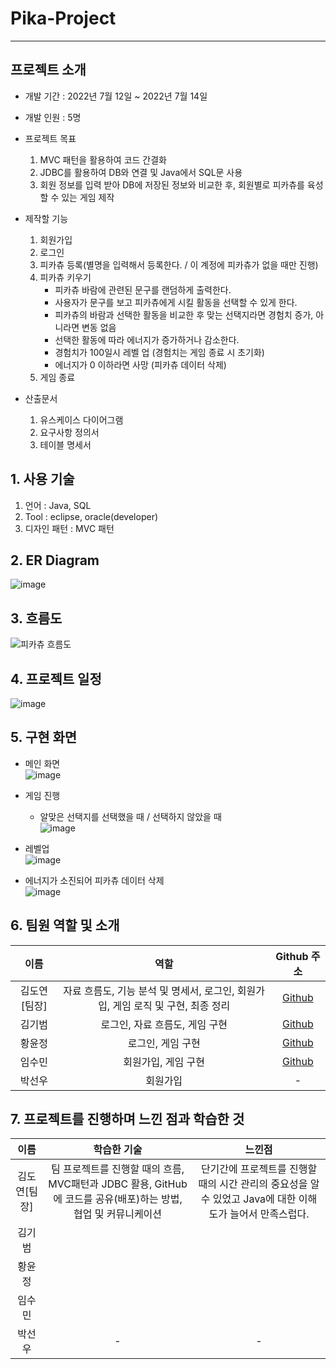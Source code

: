 # Pika-Project
---

## 프로젝트 소개

- 개발 기간 : 2022년 7월 12일 ~ 2022년 7월 14일
- 개발 인원 : 5명

- 프로젝트 목표
  1) MVC 패턴을 활용하여 코드 간결화
  2) JDBC를 활용하여 DB와 연결 및 Java에서 SQL문 사용
  3) 회원 정보를 입력 받아 DB에 저장된 정보와 비교한 후, 회원별로 피카츄를 육성할 수 있는 게임 제작
- 제작할 기능
  1) 회원가입
  2) 로그인
  3) 피카츄 등록(별명을 입력해서 등록한다. / 이 계정에 피카츄가 없을 때만 진행)
  4) 피카츄 키우기
     - 피카츄 바람에 관련된 문구를 랜덤하게 출력한다.
     - 사용자가 문구를 보고 피카츄에게 시킬 활동을 선택할 수 있게 한다.
     - 피카츄의 바람과 선택한 활동을 비교한 후 맞는 선택지라면 경험치 증가, 아니라면 변동 없음
     - 선택한 활동에 따라 에너지가 증가하거나 감소한다.
     - 경험치가 100일시 레벨 업 (경험치는 게임 종료 시 초기화)
     - 에너지가 0 이하라면 사망 (피카츄 데이터 삭제)
  6) 게임 종료

- 산출문서
  1) 유스케이스 다이어그램
  2) 요구사항 정의서
  3) 테이블 명세서

## 1. 사용 기술

1. 언어 : Java, SQL
2. Tool : eclipse, oracle(developer)
3. 디자인 패턴 : MVC 패턴

## 2. ER Diagram
![image](https://user-images.githubusercontent.com/89984853/198168171-b97a8eba-d5d9-425f-9793-fe0d947ded3a.png)

## 3. 흐름도
![피카츄 흐름도](https://user-images.githubusercontent.com/89984853/198162917-6048c184-87c4-4f73-a043-7d42bed83044.png)

## 4. 프로젝트 일정
![image](https://user-images.githubusercontent.com/89984853/198159660-eb619671-2ebc-46ac-8793-08e976351eb4.png)

## 5. 구현 화면
- 메인 화면   
![image](https://user-images.githubusercontent.com/89984853/198171786-f0b34394-9a53-4f71-b46e-511a54afd276.png)

- 게임 진행
  - 알맞은 선택지를 선택했을 때 / 선택하지 않았을 때   
![image](https://user-images.githubusercontent.com/89984853/198171832-a33e075a-3ed9-4605-b6df-e2626adf969c.png)

- 레벨업   
![image](https://user-images.githubusercontent.com/89984853/198172054-8dc050d7-de01-4ad1-b746-c1fbd7a2952f.png)

- 에너지가 소진되어 피카츄 데이터 삭제   
![image](https://user-images.githubusercontent.com/89984853/198172174-96172ad8-2e8e-40af-bca3-0eed87a22a24.png)


## 6. 팀원 역할 및 소개

|  이름  |  역할  |                 Github 주소                 |
| :----: | :----: | :-----------------------------------------: |
| 김도연[팀장] |  자료 흐름도, 기능 분석 및 명세서, 로그인, 회원가입, 게임 로직 및 구현, 최종 정리 |     [Github](https://github.com/kdn00)     |
| 김기범 |  로그인, 자료 흐름도, 게임 구현 |   [Github](https://github.com/colaage23)    |
| 황윤정 |  로그인, 게임 구현  |   [Github](https://github.com/jjenniyun)   |
| 임수민 |  회원가입, 게임 구현  |    [Github](https://github.com/wjdrmstnals)    |
| 박선우 |  회원가입  | - |

## 7. 프로젝트를 진행하며 느낀 점과 학습한 것

|  이름  |  학습한 기술  |               느낀점                  |
| :----: |  :----:  | :-----------------------------------------: |
| 김도연[팀장] | 팀 프로젝트를 진행할 때의 흐름, MVC패턴과 JDBC 활용, GitHub에 코드를 공유(배포)하는 방법, 협업 및 커뮤니케이션 | 단기간에 프로젝트를 진행할 때의 시간 관리의 중요성을 알 수 있었고 Java에 대한 이해도가 늘어서 만족스럽다. |
| 김기범 |   |       |
| 황윤정 |    |      |
| 임수민 |    |        |
| 박선우 |  -  | - |
